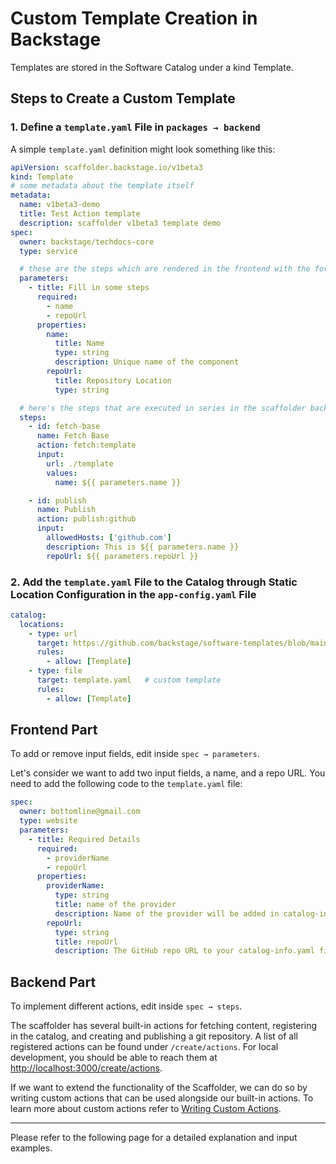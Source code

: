 # Custom Template Creation in Backstage

Templates are stored in the Software Catalog under a kind Template.

## Steps to Create a Custom Template

### 1. Define a `template.yaml` File in `packages → backend`

A simple `template.yaml` definition might look something like this:

```yaml
apiVersion: scaffolder.backstage.io/v1beta3
kind: Template
# some metadata about the template itself
metadata:
  name: v1beta3-demo
  title: Test Action template
  description: scaffolder v1beta3 template demo
spec:
  owner: backstage/techdocs-core
  type: service

  # these are the steps which are rendered in the frontend with the form input
  parameters:
    - title: Fill in some steps
      required:
        - name
        - repoUrl
      properties:
        name:
          title: Name
          type: string
          description: Unique name of the component
        repoUrl:
          title: Repository Location
          type: string

  # here's the steps that are executed in series in the scaffolder backend
  steps:
    - id: fetch-base
      name: Fetch Base
      action: fetch:template
      input:
        url: ./template
        values:
          name: ${{ parameters.name }}

    - id: publish
      name: Publish
      action: publish:github
      input:
        allowedHosts: ['github.com']
        description: This is ${{ parameters.name }}
        repoUrl: ${{ parameters.repoUrl }}
```

### 2. Add the `template.yaml` File to the Catalog through Static Location Configuration in the `app-config.yaml` File

```yaml
catalog:
  locations:
    - type: url
      target: https://github.com/backstage/software-templates/blob/main/scaffolder-templates/react-ssr-template/template.yaml
      rules:
        - allow: [Template]
    - type: file
      target: template.yaml   # custom template
      rules:
        - allow: [Template]
```

## Frontend Part

To add or remove input fields, edit inside `spec → parameters`.

Let's consider we want to add two input fields, a name, and a repo URL. You need to add the following code to the `template.yaml` file:

```yaml
spec:
  owner: bottomline@gmail.com
  type: website
  parameters:
    - title: Required Details
      required:
        - providerName
        - repoUrl
      properties:
        providerName:
          type: string
          title: name of the provider
          description: Name of the provider will be added in catalog-info.yaml file
        repoUrl:
          type: string
          title: repoUrl
          description: The GitHub repo URL to your catalog-info.yaml file. Example <https://github.com/blob/master/catalog-info.yaml>
```

## Backend Part

To implement different actions, edit inside `spec → steps`.

The scaffolder has several built-in actions for fetching content, registering in the catalog, and creating and publishing a git repository. A list of all registered actions can be found under `/create/actions`. For local development, you should be able to reach them at [http://localhost:3000/create/actions](http://localhost:3000/create/actions).

If we want to extend the functionality of the Scaffolder, we can do so by writing custom actions that can be used alongside our built-in actions. To learn more about custom actions refer to [Writing Custom Actions](https://backstage.io/docs/features/software-templates/writing-custom-actions).

---

Please refer to the following page for a detailed explanation and input examples.